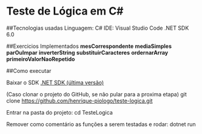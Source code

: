 # Teste de Lógica em C#

##Tecnologias usadas
Linguagem: C#
IDE: Visual Studio Code
.NET SDK 6.0

##Exercicios Implementados
**mesCorrespondente** 
**mediaSimples** 
**parOuImpar** 
**inverterString** 
**substituirCaracteres**
**ordernarArray** 
**primeiroValorNaoRepetido**

##Como executar

Baixar o SDK [.NET SDK (última versão)](https://dotnet.microsoft.com/en-us/download)

(Caso clonar o projeto do GitHub, se não pular para a proxima etapa)
git clone https://github.com/henrique-piologo/teste-logica.git

Entrar na pasta do projeto:
cd TesteLogica

Remover como comentário as funções a serem testadas  e rodar:
dotnet run



